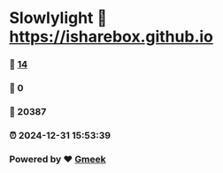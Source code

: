 # Slowlylight :link: https://isharebox.github.io 
### :page_facing_up: [14](https://isharebox.github.io/tag.html) 
### :speech_balloon: 0 
### :hibiscus: 20387 
### :alarm_clock: 2024-12-31 15:53:39 
### Powered by :heart: [Gmeek](https://github.com/Meekdai/Gmeek)
